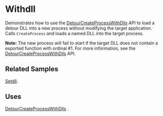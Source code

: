 Withdll
=======

Demonstrates how to use the
[DetourCreateProcessWithDlls](DetourCreateProcessWithDlls) API
to load a detour DLL into a new process without modifying the target
application. Calls `CreateProcess` and loads a named DLL into the target
process.

**Note:** The new process will fail to start if the target DLL does not
contain a exported function with ordinal \#1. For more information, see
the [DetourCreateProcessWithDlls](DetourCreateProcessWithDlls)
API.

Related Samples
---------------

[Setdll](SampleSetdll).

Uses
----

[DetourCreateProcessWithDlls](DetourCreateProcessWithDlls) .
